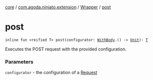 [core](../../index.md) / [com.agoda.ninjato.extension](../index.md) / [Wrapper](index.md) / [post](./post.md)

# post

`inline fun <reified T> post(configurator: `[`WithBody`](../../com.agoda.ninjato.http/-request/-configurator/-with-body/index.md)`.() -> `[`Unit`](https://kotlinlang.org/api/latest/jvm/stdlib/kotlin/-unit/index.html)`): `[`T`](post.md#T)

Executes the POST request with the provided configuration.

### Parameters

`configurator` - the configuration of a [Request](../../com.agoda.ninjato.http/-request/index.md)